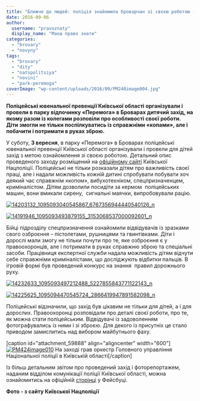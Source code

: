 ```yaml
---
title: "Ближче до людей: поліція знайомила броварчан зі своєю роботою - ФОТО"
date: 2016-09-06
author: 
  username: "pravoznaty"
  display_name: "Маєш право знати"
categories: 
  - "brovary"
  - "novyny"
tags: 
  - "brovary"
  - "dity"
  - "natspolitsiya"
  - "novini"
  - "park-peremoga"
coverImage: "wp-content/uploads/2016/09/PM240image004.jpg"
---
```


**Поліцейські ювенальної превенції Київської області організували і провели в парку відпочинку «Перемога» в Броварах дитячий захід, на якому разом із колегами розповіли про особливості своєї роботи. Діти змогли не тільки поспілкуватись із справжніми «копами», але і побачити і потримати в руках зброю.**

У суботу, **3 вересня**, в парку «Перемога» в Броварах поліцейські ювенальної превенції Київської області організували і провели для дітей захід з метою ознайомлення зі своєю роботою. Детальний опис проведеного заходу розміщений на [офіційному сайті](https://kv.npu.gov.ua/uk/publish/article/216361) Київської Нацполіції. Поліцейські не тільки розказали дітям про важливість своєї праці, але і надали можливість кожній дитині спробувати побувати хоч деякий час справжнім «копом», вибухотехніком, спецпризначенцем, криміналістом. Дітям дозволили посидіти за кермом  поліцейських машин, вони вмикали сирену,  сигнальні маячки, випробовували рацію.

[![14203132_1095093040545867_6767356944440540126_n](https://mpz.brovary.org/wp-content/uploads/2016/09/14203132_1095093040545867_6767356944440540126_n.jpg)](https://mpz.brovary.org/wp-content/uploads/2016/09/14203132_1095093040545867_6767356944440540126_n.jpg)

[![14191946_1095093493879155_3153068537000092601_n](https://mpz.brovary.org/wp-content/uploads/2016/09/14191946_1095093493879155_3153068537000092601_n.jpg)](https://mpz.brovary.org/wp-content/uploads/2016/09/14191946_1095093493879155_3153068537000092601_n.jpg)

Бійці підрозділу спецпризначення ознайомили відвідувачів із зразками свого озброєння – пістолетами, рушницями та гвинтівками. Діти і дорослі мали змогу не тільки почути про те, яке озброєння є у правоохоронців, але і потримати в руках справжню зброю та спеціальні засоби. Працівниця експертної служби надала можливість дітям відчути себе справжніми криміналістами, що досліджують відбитки пальців. В ігровій формі був проведений конкурс на знання  правил дорожнього руху.

[![14232633_1095093497212488_5227855843771122143_n](https://mpz.brovary.org/wp-content/uploads/2016/09/14232633_1095093497212488_5227855843771122143_n.jpg)](https://mpz.brovary.org/wp-content/uploads/2016/09/14232633_1095093497212488_5227855843771122143_n.jpg)

[![14225625_1095094470545724_2866419947891582098_n](https://mpz.brovary.org/wp-content/uploads/2016/09/14225625_1095094470545724_2866419947891582098_n.jpg)](https://mpz.brovary.org/wp-content/uploads/2016/09/14225625_1095094470545724_2866419947891582098_n.jpg)

Поліцейські відзначили, що захід був цікавим не тільки для дітей, а і для дорослих. Правоохоронці розповідали про деталі своєї роботи, про те, як можна стати поліцейським. Відвідувачі із задоволенням фотографувались із ними і зі зброєю. Для декого із присутніх це стало приводом замислитись над вибором майбутнього фаху.

\[caption id="attachment\_59888" align="aligncenter" width="600"\][![PM424image010](https://mpz.brovary.org/wp-content/uploads/2016/09/PM424image010.jpg)](https://mpz.brovary.org/wp-content/uploads/2016/09/PM424image010.jpg) На заході грав оркестр Головного управління Національної поліції в Київській області\[/caption\]

Із більш детальним звітом про проведений захід і фоторепортажем, наданим відділом комунікації поліції Київської області, можна ознайомитись на офіційній [сторінці](https://www.facebook.com/permalink.php?story_fbid=1095094967212341&id=190134267708420) у Фейсбуці.

**Фото - з сайту Київської Нацполіції**
